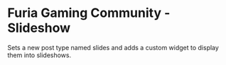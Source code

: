 # Furia Gaming Community - Slideshow
Sets a new post type named slides and adds a custom widget to display them into slideshows.
